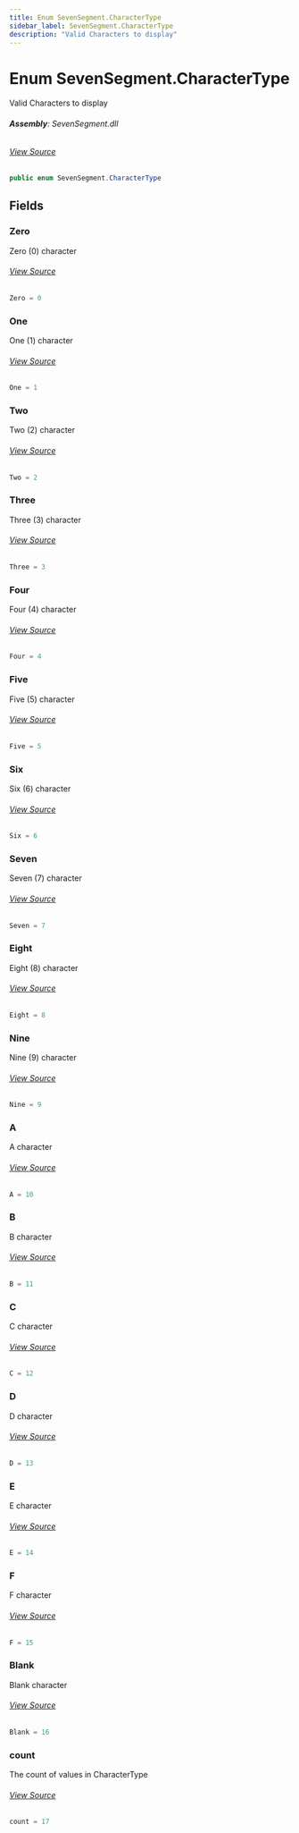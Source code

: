 ```yaml
---
title: Enum SevenSegment.CharacterType
sidebar_label: SevenSegment.CharacterType
description: "Valid Characters to display"
---
```

# Enum SevenSegment.CharacterType
Valid Characters to display

###### **Assembly**: SevenSegment.dll
###### [View Source](https://github.com/WildernessLabs/Meadow.Foundation.git/blob/develop/Source/Meadow.Foundation.Peripherals/Displays.Led.SevenSegment/Driver/SevenSegment.cs#L24)
```csharp title="Declaration"
public enum SevenSegment.CharacterType
```
## Fields
### Zero
Zero (0) character
###### [View Source](https://github.com/WildernessLabs/Meadow.Foundation.git/blob/develop/Source/Meadow.Foundation.Peripherals/Displays.Led.SevenSegment/Driver/SevenSegment.cs#L29)
```csharp title="Declaration"
Zero = 0
```
### One
One (1) character
###### [View Source](https://github.com/WildernessLabs/Meadow.Foundation.git/blob/develop/Source/Meadow.Foundation.Peripherals/Displays.Led.SevenSegment/Driver/SevenSegment.cs#L33)
```csharp title="Declaration"
One = 1
```
### Two
Two (2) character
###### [View Source](https://github.com/WildernessLabs/Meadow.Foundation.git/blob/develop/Source/Meadow.Foundation.Peripherals/Displays.Led.SevenSegment/Driver/SevenSegment.cs#L37)
```csharp title="Declaration"
Two = 2
```
### Three
Three (3) character
###### [View Source](https://github.com/WildernessLabs/Meadow.Foundation.git/blob/develop/Source/Meadow.Foundation.Peripherals/Displays.Led.SevenSegment/Driver/SevenSegment.cs#L41)
```csharp title="Declaration"
Three = 3
```
### Four
Four (4) character
###### [View Source](https://github.com/WildernessLabs/Meadow.Foundation.git/blob/develop/Source/Meadow.Foundation.Peripherals/Displays.Led.SevenSegment/Driver/SevenSegment.cs#L45)
```csharp title="Declaration"
Four = 4
```
### Five
Five (5) character
###### [View Source](https://github.com/WildernessLabs/Meadow.Foundation.git/blob/develop/Source/Meadow.Foundation.Peripherals/Displays.Led.SevenSegment/Driver/SevenSegment.cs#L49)
```csharp title="Declaration"
Five = 5
```
### Six
Six (6) character
###### [View Source](https://github.com/WildernessLabs/Meadow.Foundation.git/blob/develop/Source/Meadow.Foundation.Peripherals/Displays.Led.SevenSegment/Driver/SevenSegment.cs#L53)
```csharp title="Declaration"
Six = 6
```
### Seven
Seven (7) character
###### [View Source](https://github.com/WildernessLabs/Meadow.Foundation.git/blob/develop/Source/Meadow.Foundation.Peripherals/Displays.Led.SevenSegment/Driver/SevenSegment.cs#L57)
```csharp title="Declaration"
Seven = 7
```
### Eight
Eight (8) character
###### [View Source](https://github.com/WildernessLabs/Meadow.Foundation.git/blob/develop/Source/Meadow.Foundation.Peripherals/Displays.Led.SevenSegment/Driver/SevenSegment.cs#L61)
```csharp title="Declaration"
Eight = 8
```
### Nine
Nine (9) character
###### [View Source](https://github.com/WildernessLabs/Meadow.Foundation.git/blob/develop/Source/Meadow.Foundation.Peripherals/Displays.Led.SevenSegment/Driver/SevenSegment.cs#L65)
```csharp title="Declaration"
Nine = 9
```
### A
A character
###### [View Source](https://github.com/WildernessLabs/Meadow.Foundation.git/blob/develop/Source/Meadow.Foundation.Peripherals/Displays.Led.SevenSegment/Driver/SevenSegment.cs#L69)
```csharp title="Declaration"
A = 10
```
### B
B character
###### [View Source](https://github.com/WildernessLabs/Meadow.Foundation.git/blob/develop/Source/Meadow.Foundation.Peripherals/Displays.Led.SevenSegment/Driver/SevenSegment.cs#L73)
```csharp title="Declaration"
B = 11
```
### C
C character
###### [View Source](https://github.com/WildernessLabs/Meadow.Foundation.git/blob/develop/Source/Meadow.Foundation.Peripherals/Displays.Led.SevenSegment/Driver/SevenSegment.cs#L77)
```csharp title="Declaration"
C = 12
```
### D
D character
###### [View Source](https://github.com/WildernessLabs/Meadow.Foundation.git/blob/develop/Source/Meadow.Foundation.Peripherals/Displays.Led.SevenSegment/Driver/SevenSegment.cs#L81)
```csharp title="Declaration"
D = 13
```
### E
E character
###### [View Source](https://github.com/WildernessLabs/Meadow.Foundation.git/blob/develop/Source/Meadow.Foundation.Peripherals/Displays.Led.SevenSegment/Driver/SevenSegment.cs#L85)
```csharp title="Declaration"
E = 14
```
### F
F character
###### [View Source](https://github.com/WildernessLabs/Meadow.Foundation.git/blob/develop/Source/Meadow.Foundation.Peripherals/Displays.Led.SevenSegment/Driver/SevenSegment.cs#L89)
```csharp title="Declaration"
F = 15
```
### Blank
Blank character
###### [View Source](https://github.com/WildernessLabs/Meadow.Foundation.git/blob/develop/Source/Meadow.Foundation.Peripherals/Displays.Led.SevenSegment/Driver/SevenSegment.cs#L93)
```csharp title="Declaration"
Blank = 16
```
### count
The count of values in CharacterType
###### [View Source](https://github.com/WildernessLabs/Meadow.Foundation.git/blob/develop/Source/Meadow.Foundation.Peripherals/Displays.Led.SevenSegment/Driver/SevenSegment.cs#L97)
```csharp title="Declaration"
count = 17
```
